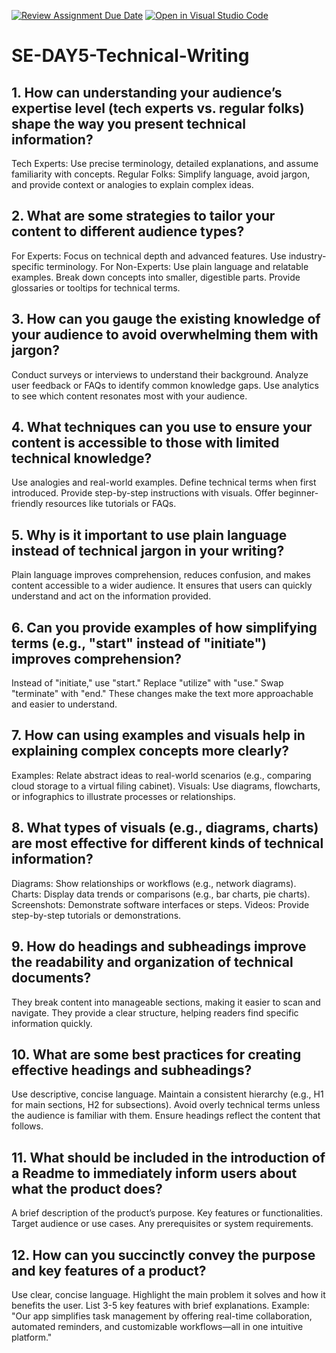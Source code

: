 [![Review Assignment Due Date](https://classroom.github.com/assets/deadline-readme-button-22041afd0340ce965d47ae6ef1cefeee28c7c493a6346c4f15d667ab976d596c.svg)](https://classroom.github.com/a/zsAR-pyY)
[![Open in Visual Studio Code](https://classroom.github.com/assets/open-in-vscode-2e0aaae1b6195c2367325f4f02e2d04e9abb55f0b24a779b69b11b9e10269abc.svg)](https://classroom.github.com/online_ide?assignment_repo_id=18482556&assignment_repo_type=AssignmentRepo)
# SE-DAY5-Technical-Writing
## 1. How can understanding your audience’s expertise level (tech experts vs. regular folks) shape the way you present technical information?
Tech Experts: Use precise terminology, detailed explanations, and assume familiarity with concepts.
Regular Folks: Simplify language, avoid jargon, and provide context or analogies to explain complex ideas.
## 2. What are some strategies to tailor your content to different audience types?
For Experts:
Focus on technical depth and advanced features.
Use industry-specific terminology.
For Non-Experts:
Use plain language and relatable examples.
Break down concepts into smaller, digestible parts.
Provide glossaries or tooltips for technical terms.
## 3. How can you gauge the existing knowledge of your audience to avoid overwhelming them with jargon?
Conduct surveys or interviews to understand their background.
Analyze user feedback or FAQs to identify common knowledge gaps.
Use analytics to see which content resonates most with your audience.
## 4. What techniques can you use to ensure your content is accessible to those with limited technical knowledge?
Use analogies and real-world examples.
Define technical terms when first introduced.
Provide step-by-step instructions with visuals.
Offer beginner-friendly resources like tutorials or FAQs.
## 5. Why is it important to use plain language instead of technical jargon in your writing?
Plain language improves comprehension, reduces confusion, and makes content accessible to a wider audience.
It ensures that users can quickly understand and act on the information provided.
## 6. Can you provide examples of how simplifying terms (e.g., "start" instead of "initiate") improves comprehension?
  Instead of "initiate," use "start."
Replace "utilize" with "use."
Swap "terminate" with "end."
These changes make the text more approachable and easier to understand.
## 7. How can using examples and visuals help in explaining complex concepts more clearly?
Examples: Relate abstract ideas to real-world scenarios (e.g., comparing cloud storage to a virtual filing cabinet).
Visuals: Use diagrams, flowcharts, or infographics to illustrate processes or relationships.
## 8. What types of visuals (e.g., diagrams, charts) are most effective for different kinds of technical information?
Diagrams: Show relationships or workflows (e.g., network diagrams).
Charts: Display data trends or comparisons (e.g., bar charts, pie charts).
Screenshots: Demonstrate software interfaces or steps.
Videos: Provide step-by-step tutorials or demonstrations.
## 9. How do headings and subheadings improve the readability and organization of technical documents?
They break content into manageable sections, making it easier to scan and navigate.
They provide a clear structure, helping readers find specific information quickly.
## 10. What are some best practices for creating effective headings and subheadings?
Use descriptive, concise language.
Maintain a consistent hierarchy (e.g., H1 for main sections, H2 for subsections).
Avoid overly technical terms unless the audience is familiar with them.
Ensure headings reflect the content that follows.
## 11. What should be included in the introduction of a Readme to immediately inform users about what the product does?
A brief description of the product’s purpose.
Key features or functionalities.
Target audience or use cases.
Any prerequisites or system requirements.
## 12. How can you succinctly convey the purpose and key features of a product?
Use clear, concise language.
Highlight the main problem it solves and how it benefits the user.
List 3-5 key features with brief explanations.
Example: "Our app simplifies task management by offering real-time collaboration, automated reminders, and customizable workflows—all in one intuitive platform."
